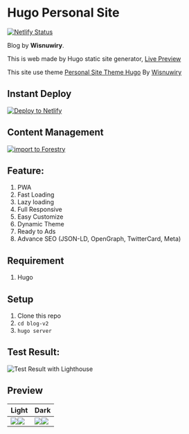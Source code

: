 # Hugo Personal Site
[![Netlify Status](https://api.netlify.com/api/v1/badges/19d195ca-0cec-478e-9cfa-fa9527644a60/deploy-status)](https://app.netlify.com/sites/wisnuwiry/deploys)

Blog by **Wisnuwiry**.

This is web made by Hugo static site generator, [Live Preview](https://wisnuwiry.space)

This site use theme [Personal Site Theme Hugo](https://github.com/wisnuwiry/personal-site) By [Wisnuwiry](https://github.com/wisnuwiry)

## Instant Deploy

[![Deploy to Netlify](https://www.netlify.com/img/deploy/button.svg)](https://app.netlify.com/start/deploy?repository=https://github.com/wisnuwiry/personal-site-demo)

## Content Management

[![import to Forestry](https://assets.forestry.io/import-to-forestryK.svg)](https://app.forestry.io/quick-start?repo=wisnuwiry/personal-site-demo&engine=hugo&version=0.74.3)

## Feature:
1. PWA
2. Fast Loading
3. Lazy loading
4. Full Responsive
5. Easy Customize
6. Dynamic Theme
7. Ready to Ads
8. Advance SEO (JSON-LD, OpenGraph, TwitterCard, Meta)

## Requirement
1. Hugo

## Setup
1. Clone this repo
1. `cd blog-v2`
1. `hugo server`

## Test Result:
![Test Result with Lighthouse](https://i.ibb.co/vvksSnW/test-result.png)


## Preview

|Light|Dark|
|-----|-----|
|![](https://i.ibb.co/BCzMSNX/Screenshot-1.png)![](https://i.ibb.co/f1RCWr4/Screenshot-1.png)|![](https://i.ibb.co/ZzHJ2Gd/light.png)![](https://i.ibb.co/tMkDs3N/Screenshot-1.png)|
